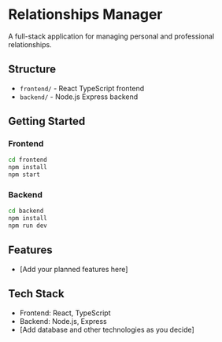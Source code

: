 # Relationships Manager

A full-stack application for managing personal and professional relationships.

## Structure

- `frontend/` - React TypeScript frontend
- `backend/` - Node.js Express backend

## Getting Started

### Frontend
```bash
cd frontend
npm install
npm start
```

### Backend
```bash
cd backend
npm install
npm run dev
```

## Features

- [Add your planned features here]

## Tech Stack

- Frontend: React, TypeScript
- Backend: Node.js, Express
- [Add database and other technologies as you decide]
